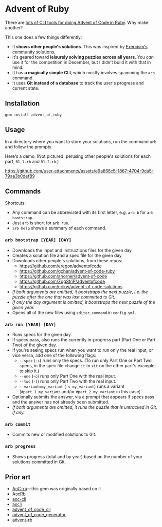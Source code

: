 # Advent of Ruby

There are [lots of CLI tools for doing Advent of Code in Ruby](#prior-art). Why make another?

This one does a few things differently:

- It **shows other people's solutions**. This was inspired by [Exercism's community solutions](https://exercism.org/tracks/ruby/exercises/circular-buffer/solutions).
- It's geared toward **leisurely solving puzzles across all years**. You *can* use it for the competition in December, but I didn't build it with that in mind.
- It has **a magically simple CLI**, which mostly involves spamming the `arb` command.
- It uses **Git instead of a database** to track the user's progress and current state.

## Installation

```
gem install advent_of_ruby
```

## Usage

In a directory where you want to store your solutions, run the command `arb` and follow the prompts.

Here's a demo. (Not pictured: perusing other people's solutions for each part, `01_1.rb` and `01_2.rb`.)

https://github.com/user-attachments/assets/e9a868c5-1867-4704-9da5-79aa3b0def89

## Commands

Shortcuts:

- Any command can be abbreviated with its first letter, e.g. `arb b` for `arb bootstrap`.
- Just `arb` is short for `arb run`.
- `arb help` shows a summary of each command.

### `arb bootstrap [YEAR] [DAY]`

- Downloads the input and instructions files for the given day.
- Creates a solution file and a spec file for the given day.
- Downloads other people's solutions, from these repos:
  - <https://github.com/eregon/adventofcode>
  - <https://github.com/gchan/advent-of-code-ruby>
  - <https://github.com/ahorner/advent-of-code>
  - <https://github.com/ZogStriP/adventofcode>
  - <https://github.com/erikw/advent-of-code-solutions>
- *If both arguments are omitted, it bootstraps the next puzzle, i.e. the puzzle after the one that was last committed to Git.*
- *If only the day argument is omitted, it bootstraps the next puzzle of the given year.*
- Opens all of the new files using `editor_command` in `config.yml`.

### `arb run [YEAR] [DAY]`

- Runs specs for the given day.
- If specs pass, also runs the currently in-progress part (Part One or Part Two) of the given day.
- If you're seeing specs run when you want to run only the real input, or vice versa, add one of the following flags:
  - `--spec` (`-s`) runs only the specs. (To run only Part One or Part Two specs, in the spec file change `it` to `xit` on the other part's example to skip it.)
  - `--one` (`-o`) runs only Part One with the real input.
  - `--two` (`-t`) runs only Part Two with the real input.
  - `--variant=my_variant` (`-v my_variant`) runs a variant (`#part_1_my_variant` and/or `#part_2_my_variant` in this case).
- Optionally submits the answer, via a prompt that appears if specs pass and the answer has not already been submitted.
- *If both arguments are omitted, it runs the puzzle that is untracked in Git, if any.*

### `arb commit`

- Commits new or modified solutions to Git.

### `arb progress`

- Shows progress (total and by year) based on the number of your solutions committed in Git.

## Prior art

- [AoC-rb](https://github.com/Keirua/aoc-cli)—this gem was originally based on it
- [AocRb](https://github.com/pacso/aoc_rb)
- [aoc-cli](https://github.com/apexatoll/aoc-cli)
- [aocli](https://github.com/astley92/aocli)
- [advent_of_code_cli](https://github.com/egiurleo/advent_of_code_cli)
- [advent_of_code_generator](https://github.com/Tyflomate/advent_of_code_generator)
- [advent-rb](https://github.com/dnlgrv/advent-rb)
